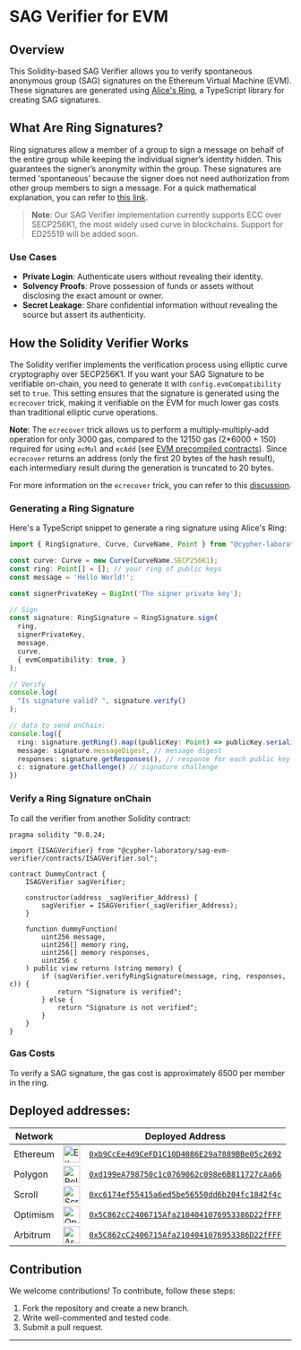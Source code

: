 # SAG Verifier for EVM

## Overview

This Solidity-based SAG Verifier allows you to verify spontaneous anonymous group (SAG) signatures on the Ethereum Virtual Machine (EVM). These signatures are generated using [Alice's Ring](https://github.com/Cypher-Laboratory/Alice-s-Ring-SAG-TS), a TypeScript library for creating SAG signatures.

## What Are Ring Signatures?

Ring signatures allow a member of a group to sign a message on behalf of the entire group while keeping the individual signer’s identity hidden. This guarantees the signer’s anonymity within the group. These signatures are termed 'spontaneous' because the signer does not need authorization from other group members to sign a message. 
For a quick mathematical explanation, you can refer to [this link](https://github.com/Cypher-Laboratory/Alice-s-Ring-SAG-TS?tab=readme-ov-file#spontaneous-anonymous-group-sag-signatures).

> **Note**: Our SAG Verifier implementation currently supports ECC over SECP256K1, the most widely used curve in blockchains. Support for ED25519 will be added soon.

### Use Cases

- **Private Login**: Authenticate users without revealing their identity.
- **Solvency Proofs**: Prove possession of funds or assets without disclosing the exact amount or owner.
- **Secret Leakage**: Share confidential information without revealing the source but assert its authenticity.

## How the Solidity Verifier Works

The Solidity verifier implements the verification process using elliptic curve cryptography over SECP256K1. If you want your SAG Signature to be verifiable on-chain, you need to generate it with `config.evmCompatibility` set to `true`. This setting ensures that the signature is generated using the `ecrecover` trick, making it verifiable on the EVM for much lower gas costs than traditional elliptic curve operations.

**Note**: The `ecrecover` trick allows us to perform a multiply-multiply-add operation for only 3000 gas, compared to the 12150 gas (2*6000 + 150) required for using `ecMul` and `ecAdd` (see [EVM precompiled contracts](https://www.evm.codes/precompiled)). Since `ecrecover` returns an address (only the first 20 bytes of the hash result), each intermediary result during the generation is truncated to 20 bytes.

For more information on the `ecrecover` trick, you can refer to this [discussion](https://ethresear.ch/t/you-can-kinda-abuse-ecrecover-to-do-ecmul-in-secp256k1-today/2384/7).


### Generating a Ring Signature

Here's a TypeScript snippet to generate a ring signature using Alice's Ring:

```typescript
import { RingSignature, Curve, CurveName, Point } from "@cypher-laboratory/alicesring-sag"

const curve: Curve = new Curve(CurveName.SECP256K1);
const ring: Point[] = []; // your ring of public keys 
const message = 'Hello World!';

const signerPrivateKey = BigInt('The signer private key');

// Sign
const signature: RingSignature = RingSignature.sign(
  ring,
  signerPrivateKey,
  message,
  curve,
  { evmCompatibility: true, }
);

// Verify
console.log(
  "Is signature valid? ", signature.verify()
);

// data to send onChain:
console.log({
  ring: signature.getRing().map((publicKey: Point) => publicKey.serialize()), // ring of public keys
  message: signature.messageDigest, // message digest
  responses: signature.getResponses(), // response for each public key
  c: signature.getChallenge() // signature challenge
})
```

### Verify a Ring Signature onChain


To call the verifier from another Solidity contract:

```solidity
pragma solidity ^0.8.24;

import {ISAGVerifier} from "@cypher-laboratory/sag-evm-verifier/contracts/ISAGVerifier.sol";

contract DummyContract {
    ISAGVerifier sagVerifier;

    constructor(address _sagVerifier_Address) {
        sagVerifier = ISAGVerifier(_sagVerifier_Address);
    }

    function dummyFunction(
        uint256 message,
        uint256[] memory ring,
        uint256[] memory responses,
        uint256 c
    ) public view returns (string memory) {
        if (sagVerifier.verifyRingSignature(message, ring, responses, c)) {
            return "Signature is verified";
        } else {
            return "Signature is not verified";
        }
    }
}
```
### Gas Costs

To verify a SAG signature, the gas cost is approximately 6500 per member in the ring.

## Deployed addresses:
| Network  |                                                                                                                       | Deployed Address                                                                                                                        |
| -------- | --------------------------------------------------------------------------------------------------------------------- | --------------------------------------------------------------------------------------------------------------------------------------- |
| Ethereum | <img src="https://cryptologos.cc/logos/ethereum-eth-logo.png?v=024" alt="Ethereum" width="30"/>                       | [`0xb9CcEe4d9CeFD1C10D4086E29a7889BBe05c2692`](https://etherscan.io/address/0xb9CcEe4d9CeFD1C10D4086E29a7889BBe05c2692#code)            |
| Polygon  | <img src="https://cryptologos.cc/logos/polygon-matic-logo.png?v=024" alt="Polygon" width="30"/>                       | [`0xd199eA798750c1c0769062c098e6B811727cAa66`](https://polygonscan.com/address/0xd199eA798750c1c0769062c098e6B811727cAa66#code)         |
| Scroll   | <img src="https://scrollscan.com/assets/scroll/images/svg/logos/chain-light.svg?v=24.6.3.0" alt="Scroll" width="30"/> | [`0xc6174ef55415a6ed5be56550dd6b204fc1842f4c`](https://scrollscan.com/address/0xc6174ef55415a6ed5be56550dd6b204fc1842f4c#code)          |
| Optimism | <img src="https://cryptologos.cc/logos/optimism-ethereum-op-logo.png?v=024" alt="Optimism" width="30"/>               | [`0x5C862cC2406715Afa2104041076953386D22fFFF`](https://optimistic.etherscan.io/address/0x5C862cC2406715Afa2104041076953386D22fFFF#code) |
| Arbitrum | <img src="https://cryptologos.cc/logos/arbitrum-arb-logo.png?v=024" alt="Arbitrum" width="30"/>                       | [`0x5C862cC2406715Afa2104041076953386D22fFFF`](https://arbiscan.io/address/0x5C862cC2406715Afa2104041076953386D22fFFF#code)             |

## Contribution

We welcome contributions! To contribute, follow these steps:

1. Fork the repository and create a new branch.
2. Write well-commented and tested code.
3. Submit a pull request.

---
